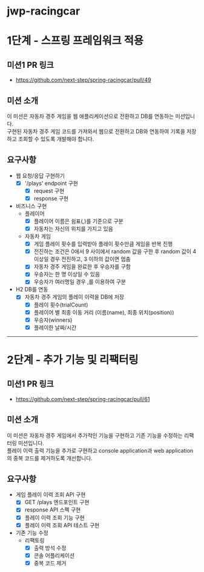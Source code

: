 # jwp-racingcar

# 1단계 - 스프링 프레임워크 적용

## 미션1 PR 링크

* https://github.com/next-step/spring-racingcar/pull/49

## 미션 소개

이 미션은 자동차 경주 게임을 웹 애플리케이션으로 전환하고 DB를 연동하는 미션입니다.  
구현된 자동차 경주 게임 코드를 가져와서 웹으로 전환하고 DB와 연동하여 기록을 저장하고 조회할 수 있도록 개발해야 합니다.

## 요구사항

* 웹 요청/응답 구현하기
    - [x] '/plays' endpoint 구현
        - [x] request 구현
        - [x] response 구현
* 비즈니스 구현
    * 플레이어
        - [x] 플레이어 이름은 쉼표(,)를 기준으로 구분
        - [x] 자동차는 자신의 위치를 가지고 있음
    * 자동차 게임
        - [x] 게임 플레이 횟수를 입력받아 플레이 횟수만큼 게임을 반복 진행
        - [x] 전진하는 조건은 0에서 9 사이에서 random 값을 구한 후 random 값이 4 이상일 경우 전진하고, 3 이하의 값이면 멈춤
        - [x] 자동차 경주 게임을 완료한 후 우승자를 구함
        - [x] 우승자는 한 명 이상일 수 있음
        - [x] 우승자가 여러명일 경우 ,를 이용하여 구분

* H2 DB를 연동
    - [x] 자동차 경주 게임의 플레이 이력을 DB에 저장
        - [x] 플레이 횟수(trialCount)
        - [x] 플레이어 별 최종 이동 거리 (이름(name), 최종 위치(position))
        - [x] 우승자(winners)
        - [x] 플레이한 날짜/시간

---

# 2단계 - 추가 기능 및 리팩터링

## 미션1 PR 링크

* https://github.com/next-step/spring-racingcar/pull/61

## 미션 소개

이 미션은 자동차 경주 게임에서 추가적인 기능을 구현하고 기존 기능을 수정하는 리팩터링 미션입니다.  
플레이 이력 출력 기능을 추가로 구현하고 console application과 web application의 중복 코드를 제거하도록 개선합니다.

## 요구사항

* 게임 플레이 이력 조회 API 구현
    - [x] GET /plays 엔드포인트 구현
    - [x] response API 스펙 구현
    - [x] 플레이 이력 조회 기능 구현
    - [x] 플레이 이력 조회 API 테스트 구현
* 기존 기능 수정
    * 리팩토링
        - [x] 출력 방석 수정
        - [x] 콘솔 어플리케이션
        - [x] 중복 코드 제거
